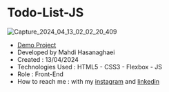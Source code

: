 # Todo-List-JS
![Capture_2024_04_13_02_02_20_409](https://github.com/mahdihasanaghaei/Todo-List-JS/assets/94457827/ea1ada0c-91b2-48f5-ae35-d8790e85538f)
- [Demo Project](https://mahdihasanaghaei.github.io/Todo-List-JS/)
- Developed by Mahdi Hasanaghaei
- Created : 13/04/2024
- Technologies Used : HTML5 - CSS3 - Flexbox - JS
- Role : Front-End
- How to reach me : with my 
[instagram](https://www.instagram.com/mahdihasanaghaei.web/) and 
[linkedin](https://www.linkedin.com/in/mahdi-hasanaghaei/)
